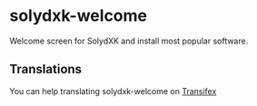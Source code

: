 # solydxk-welcome
Welcome screen for SolydXK and install most popular software.

## Translations
You can help translating solydxk-welcome on [Transifex](https://www.transifex.com/abalfoort/solydxk-welcome)
